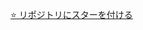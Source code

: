 <a href="https://github.com/microsoft/copilot-camp" target="_blank"  class="star-button">⭐️ リポジトリにスターを付ける</a>